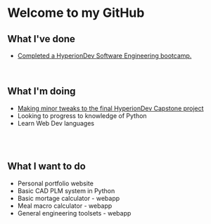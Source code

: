 # Welcome to my GitHub

## What I've done
- [Completed a HyperionDev Software Engineering bootcamp.](https://www.hyperiondev.com/portfolio/132467/)

</br>

## What I'm doing
* [Making minor tweaks to the final HyperionDev Capstone project](https://github.com/d-painter/HDev-T17-Task-Manager-Capstone-Project)
* Looking to progress to knowledge of Python
* Learn Web Dev languages
</br>
</br>

## What I want to do
- Personal portfolio website
- Basic CAD PLM system in Python
- Basic mortage calculator - webapp
- Meal macro calculator - webapp
- General engineering toolsets - webapp